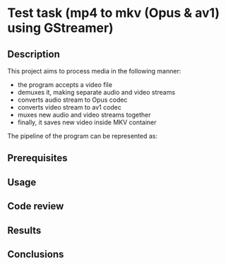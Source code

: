 # Test task (mp4 to mkv (Opus & av1) using GStreamer)

## Description

This project aims to process media in the following manner:

- the program accepts a video file 
- demuxes it, making separate audio and video streams
- converts audio stream to Opus codec
- converts video stream to av1 codec
- muxes new audio and video streams together
- finally, it saves new video inside MKV container

The pipeline of the program can be represented as:



[//]: # (<p style="color: rebeccapurple">fdfd</p>)

## Prerequisites

## Usage

## Code review

## Results

## Conclusions